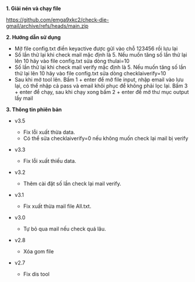 <b>1. Giải nén và chạy file</b>

https://github.com/emga9xkc2/check-die-gmail/archive/refs/heads/main.zip

<b>2. Hướng dẫn sử dụng</b>

- Mở file config.txt điền keyactive được gửi vào chỗ 123456 rồi lưu lại
- Số lần thử lại khi check mail mặc định là 5. Nếu muốn tăng số lần thử lại lên 10 hãy vào file config.txt sửa dòng thulai=10
- Số lần thử lại khi check mail verify mặc định là 5. Nếu muốn tăng số lần thử lại lên 10 hãy vào file config.txt sửa dòng checklaiverify=10
- Sau khi mở tool lên. Bấm 1 + enter để mở file input, nhập email vào lưu lại, có thể nhập cả pass và email khôi phục để không phải lọc lại. Bấm 3 + enter để chạy, sau khi chạy xong bấm 2 + enter để mở thư mục output lấy mail

<b>3. Thông tin phiên bản</b>

- v3.5

  - Fix lỗi xuất thừa data.<br>
  - Có thể sửa checklaiverify=0 nếu không muốn check lại mail bị verify<br>

- v3.3

  - Fix lỗi xuất thiếu data.<br>

- v3.2

  - Thêm cài đặt số lần check lại mail verify.<br>

- v3.1

  - Fix xuất thừa mail file All.txt.<br>

- v3.0

  - Tự bỏ qua mail nếu check quá lâu.<br>

- v2.8

  - Xóa gom file<br>

- v2.7

  - Fix dis tool<br>
